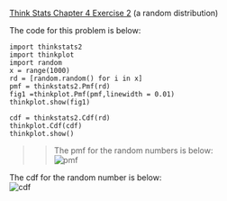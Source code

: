 [Think Stats Chapter 4 Exercise 2](http://greenteapress.com/thinkstats2/html/thinkstats2005.html#toc41) (a random distribution)  

The code for this problem is below:  
```  
import thinkstats2
import thinkplot
import random
x = range(1000)
rd = [random.random() for i in x]
pmf = thinkstats2.Pmf(rd)
fig1 =thinkplot.Pmf(pmf,linewidth = 0.01)
thinkplot.show(fig1)

cdf = thinkstats2.Cdf(rd)
thinkplot.Cdf(cdf)
thinkplot.show()

```  
  
  
>> The pmf for the random numbers is below:  
![pmf](/home/brianc/ds/metis/prework/dsp/Lesson7q3.png)  

The cdf for the random number is below:  
![cdf](/home/brianc/ds/metis/prework/dsp/Lesson7q3cdf.png)
